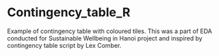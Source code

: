 # Contingency_table_R
Example of contingency table with coloured tiles. This was a part of EDA conducted for Sustainable Wellbeing in Hanoi project and inspired by contingency table script by Lex Comber.
